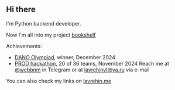 ## Hi there 

I'm Python backend developer.

Now I'm all into my project [bookshelf](https://t.me/webbshelf)

Achievements:
- [DANO Olympiad](https://dano.hse.ru), winner, December 2024
- [PROD hackathon](https://prodcontest.ru), 20 of 36 teams, November 2024
Reach me at [@webbnm](https://t.me/webbnm) in Telegram or at [lavrehinvl@ya.ru](mailto:lavrehinvl@ya.ru) via e-mail

You can also check my links on [lavrehin.me](https://lavrehin.me)
